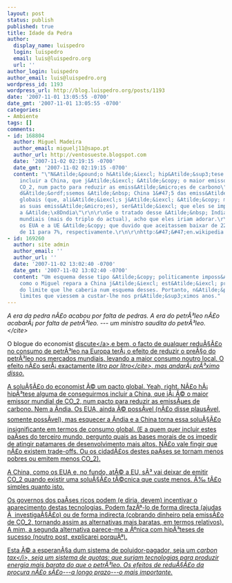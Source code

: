 ```yaml
---
layout: post
status: publish
published: true
title: Idade da Pedra
author:
  display_name: luispedro
  login: luispedro
  email: luis@luispedro.org
  url: ''
author_login: luispedro
author_email: luis@luispedro.org
wordpress_id: 1193
wordpress_url: http://blog.luispedro.org/posts/1193
date: '2007-11-01 13:05:55 -0700'
date_gmt: '2007-11-01 13:05:55 -0700'
categories:
- Ambiente
tags: []
comments:
- id: 168804
  author: Miguel Madeira
  author_email: miguelj11@sapo.pt
  author_url: http://ventosueste.blogspot.com
  date: '2007-11-02 02:19:15 -0700'
  date_gmt: '2007-11-02 02:19:15 -0700'
  content: "\"N&Atilde;&pound;o h&Atilde;&iexcl; hip&Atilde;&sup3;tese alguma de conseguirmos
    incluir a China, que j&Atilde;&iexcl; &Atilde;&copy; o maior emissor mundial de
    CO_2, num pacto para reduzir as emiss&Atilde;&micro;es de carbono\"\r\n\r\nSe
    d&Atilde;&ordf;ssemos &Atilde;&nbsp; China 1&#47;5 das emiss&Atilde;&micro;es
    globais (que, ali&Atilde;&iexcl;s j&Atilde;&iexcl; &Atilde;&copy; mais ou menos
    as suas emiss&Atilde;&micro;es), ser&Atilde;&iexcl; que eles se importariam muito?\r\n\r\n\"Nem
    a &Atilde;\x8Dndia\"\r\n\r\nSe o tratado desse &Atilde;&nbsp; India 17% das emiss&Atilde;&micro;es
    mundiais (mais do triplo do actual), acho que eles iriam adorar.\r\n\r\nJ&Atilde;&iexcl;
    os EUA e a UE &Atilde;&copy; que duvido que aceitassem baixar de 22 para 5% e
    de 11 para 7%, respectivamente.\r\n\r\nhttp:&#47;&#47;en.wikipedia.org&#47;wiki&#47;List_of_countries_by_carbon_dioxide_emissions\r\nhttp:&#47;&#47;en.wikipedia.org&#47;wiki&#47;List_of_countries_by_population"
- id: 169260
  author: site admin
  author_email: ''
  author_url: ''
  date: '2007-11-02 13:02:40 -0700'
  date_gmt: '2007-11-02 13:02:40 -0700'
  content: "Um esquema desse tipo &Atilde;&copy; politicamente imposs&Atilde;&shy;vel.\r\n\r\nAdemais,
    como o Miguel repara a China j&Atilde;&iexcl; est&Atilde;&iexcl; pr&Atilde;&sup3;xima
    do limite que lhe caberia num esquema desses. Portanto, n&Atilde;&pound;o aceitaria
    limites que viessem a custar-lhe nos pr&Atilde;&sup3;ximos anos."
---
```

<p><cite>A era da pedra n&Atilde;&pound;o acabou por falta de pedras. A era do petr&Atilde;&sup3;leo n&Atilde;&pound;o acabar&Atilde;&iexcl; por falta de petr&Atilde;&sup3;leo. --- um ministro saudita do petr&Atilde;&sup3;leo.<&#47;cite></p>
<p>O blogue do economist <a href="http:&#47;&#47;www.economist.com&#47;blogs&#47;freeexchange&#47;2007&#47;10&#47;eu_forgot_supply.cfm">discute<&#47;a>,e bem, o facto de qualquer redu&Atilde;&sect;&Atilde;&pound;o no consumo de petr&Atilde;&sup3;leo na Europa ter&Atilde;&iexcl; o efeito de reduzir o pre&Atilde;&sect;o do petr&Atilde;&sup3;leo nos mercados mundiais, levando a maior consumo noutro local. O efeito n&Atilde;&pound;o ser&Atilde;&iexcl; exactamente <cite>litro por litro<&#47;cite>, mas andar&Atilde;&iexcl; pr&Atilde;&sup3;ximo disso.</p>
<p>A solu&Atilde;&sect;&Atilde;&pound;o do economist &Atilde;&copy; um pacto global. Yeah, right. N&Atilde;&pound;o h&Atilde;&iexcl; hip&Atilde;&sup3;tese alguma de conseguirmos incluir a China, que j&Atilde;&iexcl;  &Atilde;&copy; o maior emissor mundial de CO_2, num pacto para reduzir as emiss&Atilde;&micro;es de carbono. Nem a &Atilde;ndia. Os EUA, ainda &Atilde;&copy; poss&Atilde;&shy;vel (n&Atilde;&pound;o disse plaus&Atilde;&shy;vel, somente poss&Atilde;&shy;vel), mas esquecer a &Atilde;ndia e a China torna essa solu&Atilde;&sect;&Atilde;&pound;o insignificante em termos de consumo global. (E a quem quer incluir estes pa&Atilde;&shy;ses do terceiro mundo, pergunto quais as bases morais de os impedir de atingir patamares de desenvolvimento mais altos. N&Atilde;&pound;o vale fingir que n&Atilde;&pound;o existem trade-offs. Ou os cidad&Atilde;&pound;os destes pa&Atilde;&shy;ses se tornam menos pobres ou emitem menos CO_2).</p>
<p>A China, como os EUA e, no fundo, at&Atilde;&copy; a EU, s&Atilde;&sup3; vai deixar de emitir CO_2 quando existir uma solu&Atilde;&sect;&Atilde;&pound;o t&Atilde;&copy;cnica que custe menos. &Atilde;&permil; t&Atilde;&pound;o simples quanto isto.</p>
<p>Os governos dos pa&Atilde;&shy;ses ricos podem (e diria, devem) incentivar o aparecimento destas tecnologias. Podem faz&Atilde;&ordf;-lo de forma directa (ajudas &Atilde;&nbsp; investiga&Atilde;&sect;&Atilde;&pound;o) ou de forma indirecta (cobrando dinheiro pela emiss&Atilde;&pound;o de CO_2, tornando assim as alternativas mais baratas, em termos relativos). A mim, a segunda alternativa parece-me a &Atilde;&ordm;nica com hip&Atilde;&sup3;teses de sucesso (noutro post, explicarei porqu&Atilde;&ordf;).</p>
<p>Esta &Atilde;&copy; a esperan&Atilde;&sect;a dum sistema de poluidor-pagador, seja um <i>carbon tax<&#47;i>, seja um sistema de quotas: que surjam tecnologias para produzir energia mais barata do que o petr&Atilde;&sup3;leo. Os efeitos de redu&Atilde;&sect;&Atilde;&pound;o da procura n&Atilde;&pound;o s&Atilde;&pound;o---a longo prazo---o mais importante.</p>
